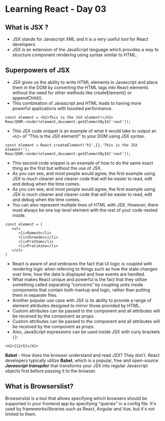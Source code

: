 # Learning React - Day 03

## What is JSX ?
 - JSX stands for Javascript XML and it is a very useful tool for React developers.
 - JSX is an extension of the JavaScript language which provides a way to structure component rendering using syntax similar to HTML.

## Superpowers of JSX 
 - JSX gives us the ability to write HTML elements in Javascript and place them in the DOM by converting the HTML tags into React elements without the need for other methods like createElement() or appendChild().
 - This combination of Javascript and HTML leads to having more powerful applications with boosted performance.
 ```
 const element = <h2>This is the JSX element!</h1>
 ReactDOM.render(element,document.getElementById('root'));
 ```
 - This JSX code snippet is an example of what it would take to output an `<h2>` of “This is the JSX element!” to your DOM using JSX syntax.
 ```
 const element = React.createElement('h1',{},'This is the JSX element!');
 ReactDOM.render(element,document.getElementById('root'));
 ```
 - This second code snippet is an example of how to do the same exact thing as the first but without the use of JSX.
 - As you can see, and most people would agree, the first example using JSX is much cleaner and clearer code that will be easier to read, edit and debug when the time comes.
 - As you can see, and most people would agree, the first example using JSX is much cleaner and clearer code that will be easier to read, edit and debug when the time comes.
 - You can also represent multiple lines of HTML with JSX. However, there must always be one top level element with the rest of your code nested inside.
 ```
 const element = (
    <ul>
       <li>Ramesh</li>
       <li>Shreedevi</li>
       <li>Pratham</li>
       <li>Pratiksha</li>
    </ul>
 )
 ```
 - React is aware of and embraces the fact that UI logic is coupled with rendering logic when referring to things such as how the state changes over time, how the data is displayed and how events are handled.
 - What makes React unique and powerful is the fact that they utilize something called separating “concerns” by coupling units inside components that contain both markup and logic, rather than putting them in separate files.
  - Another popular use case with JSX is its ability to provide a range of element attributes designed to mirror those provided by HTML.
  - Custom attributes can be passed to the component and all attributes will be received by the component as props.
  - Custom attributes can be passed to the component and all attributes will be received by the component as props.
  - Also, JavaScript expressions can be used inside JSX with curly brackets `{}`:
  ```
  <h2>{12+5}</h2>
  ```
**Babel** - How does the browser understand and read JSX? They don’t. React developers typically utilize **Babel**, which is a popular, free and open-source ***Javascript transpiler*** that transforms your JSX into regular Javascript objects first before passing it to the browser.

## What is Browserslist?
 Browserslist is a tool that allows specifying which browsers should be supported in your frontend app by specifying "queries" in a config file. It's used by frameworks/libraries such as React, Angular and Vue, but it's not limited to them.
 



